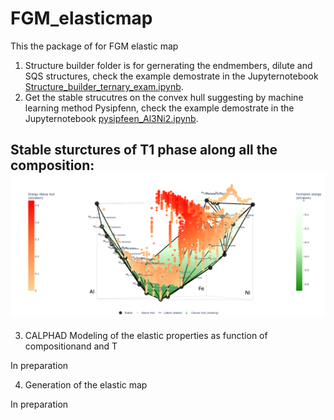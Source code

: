 # FGM_elasticmap
This the package of for FGM elastic map
1. Structure builder folder is for gernerating the endmembers, dilute and SQS structures, check the example demostrate in the Jupyternotebook [Structure_builder_ternary_exam.ipynb](./Structure_Builder/Structure_builder_ternary_exam.ipynb).
2. Get the stable strucutres on the convex hull suggesting by machine learning method Pysipfenn, check the example demostrate in the Jupyternotebook [pysipfeen_Al3Ni2.ipynb](./Pysipfenn/Pysipfenn/pysipfeen_Al3Ni2.ipynb).

## Stable sturctures of T1 phase along all the composition:![plot](./newplot.png)

3. CALPHAD Modeling of the elastic properties as function of compositionand and T

In preparation

4. Generation of the elastic map 

In preparation


